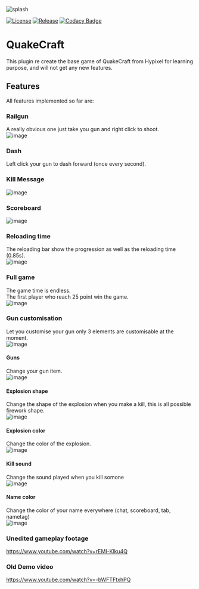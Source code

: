 ![splash](https://user-images.githubusercontent.com/30992311/133886844-88899994-fcee-4850-af65-3d9aab4726cb.png)

[![License](https://img.shields.io/github/license/Blackoutburst/QuakeCraft.svg)](LICENSE)
[![Release](https://img.shields.io/github/release/Blackoutburst/QuakeCraft.svg)](https://github.com/Blackoutburst/QuakeCraft/releases)
[![Codacy Badge](https://app.codacy.com/project/badge/Grade/a0e7c7d8e9b44594b5c8469ac6be0f21)](https://www.codacy.com/gh/Blackoutburst/QuakeCraft/dashboard?utm_source=github.com&amp;utm_medium=referral&amp;utm_content=Blackoutburst/QuakeCraft&amp;utm_campaign=Badge_Grade)

# QuakeCraft
This plugin re create the base game of QuakeCraft from Hypixel for learning purpose, and will not get any new features.

## Features
All features implemented so far are:

### Railgun
A really obvious one just take you gun and right click to shoot.\
![image](https://user-images.githubusercontent.com/30992311/147683395-80eb1880-d993-4784-bb88-ca12d3791c7f.png)

### Dash
Left click your gun to dash forward (once every second).

### Kill Message
![image](https://user-images.githubusercontent.com/30992311/147683633-ee76adea-fe6f-4fc5-b09c-cc25b9dad69b.png)

### Scoreboard
![image](https://user-images.githubusercontent.com/30992311/147683718-85786885-fe3c-45d5-b179-4ff8949b09de.png)


### Reloading time
The reloading bar show the progression as well as the reloading time (0.85s).\
![image](https://user-images.githubusercontent.com/30992311/133885065-7e333c50-7e2e-4d61-bb21-de20064cfafd.png)

### Full game
The game time is endless.\
The first player who reach 25 point win the game.\
![image](https://user-images.githubusercontent.com/30992311/147683533-70661634-ab65-4c72-ba5e-91e5e6c768d5.png)

### Gun customisation
Let you customise your gun only 3 elements are customisable at the moment.\
![image](https://user-images.githubusercontent.com/30992311/147684238-7c603dca-6a21-488a-ae3f-4c42025faaf0.png)

#### Guns
Change your gun item.\
![image](https://user-images.githubusercontent.com/30992311/134068406-9a8f8187-1437-49f1-a681-9e161686491d.png)

#### Explosion shape
Change the shape of the explosion when you make a kill, this is all possible firework shape.\
![image](https://user-images.githubusercontent.com/30992311/134068543-6a72cef6-2668-47ae-9c84-2019f23d82c9.png)

#### Explosion color
Change the color of the explosion.\
![image](https://user-images.githubusercontent.com/30992311/134068636-73fa2077-f11b-462b-82aa-b545f2725985.png)

#### Kill sound
Change the sound played when you kill somone\
![image](https://user-images.githubusercontent.com/30992311/147684295-e009c9c6-43b4-40c9-a343-fba21f5d5fb2.png)

#### Name color
Change the color of your name everywhere (chat, scoreboard, tab, nametag)\
![image](https://user-images.githubusercontent.com/30992311/147684386-19cb0e8d-181a-479d-a0d6-32f3b2e95178.png)

### Unedited gameplay footage
https://www.youtube.com/watch?v=rEMI-Klku4Q

### Old Demo video
https://www.youtube.com/watch?v=-bWFTFtxhPQ
